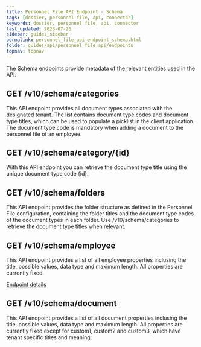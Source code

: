 ```yaml
---
title: Personnel File API Endpoint - Schema
tags: [dossier, personnel file, api, connector]
keywords: dossier, personnel file, api, connector
last_updated: 2023-07-26
sidebar: guides_sidebar
permalink: personnel_file_api_endpoint_schema.html
folder: guides/api/personnel_file_api/endpoints
topnav: topnav
---
```

The Schema endpoints provide metadata of the relevant entities used in the API.

<h2>GET /v10/schema/categories</h2>
<p>This API endpoint provides all document types associated with the designated tenant. The list contains document type codes and document type titles, which can be used to populate a picklist in the client application. The document type code is mandatory when adding a document to the personnel file of an employee.</p>

<h2>GET /v10/schema/category/{id}</h2>
<p>With this API endpoint you can retrieve the document type title using the unique document type code {id}. </p>

<h2>GET /v10/schema/folders</h2>
<p>This API endpoint provides the folder structure as defined in the Personnel File configuration, containing the folder titles and the document type codes of the document types in each folder. Use /v10/schema/categories to retrieve the document type titles when relevant.</p>

<h2>GET /v10/schema/employee</h2>
<p>This API endpoint provides a list of all employee properties inclusing the title, possible values, data type and maximum length. All properties are currently fixed.</p>

<a href="/personnel_file_api_schema_employee.html">Endpoint details</a>

<h2>GET /v10/schema/document</h2>
<p>This API endpoint provides a list of all document properties inclusing the title, possible values, data type and maximum length. All properties are currently fixed except for custom1, custom2 and custom3, which have tenant specific titles and meaning.</p>
 
